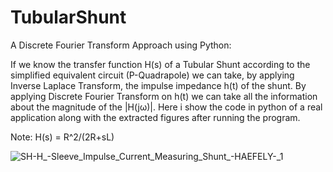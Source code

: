 # TubularShunt
A Discrete Fourier Transform Approach using Python:

If we know the transfer function H(s) of a Tubular Shunt according to the simplified equivalent circuit (P-Quadrapole) we can take, by applying Inverse Laplace Transform, the impulse impedance h(t) of the shunt.
By applying Discrete Fourier Transform on h(t) we can take all the information about the magnitude of the |H(jω)|.
Here i show the code in python of a real application along with the extracted figures after running the program.

Note: H(s) = R^2/(2R+sL)

![SH-H_-_Sleeve_Impulse_Current_Measuring_Shunt__-_HAEFELY_-_1](https://github.com/user-attachments/assets/89ff160a-33e4-4b71-81b1-0058ac1d95f5)
